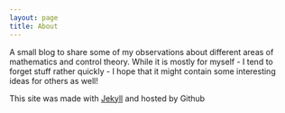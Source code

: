 ```yaml
---
layout: page
title: About
---
```


A small blog to share some of my observations about different areas of mathematics and control theory. 
While it is mostly for myself - I tend to forget stuff rather quickly - I hope that it might contain some interesting ideas for others as well!

This site was made with [Jekyll](https://jekyllrb.com/) and hosted by Github

